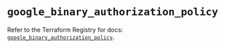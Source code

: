 # `google_binary_authorization_policy`

Refer to the Terraform Registry for docs: [`google_binary_authorization_policy`](https://registry.terraform.io/providers/hashicorp/google/5.29.0/docs/resources/binary_authorization_policy).
